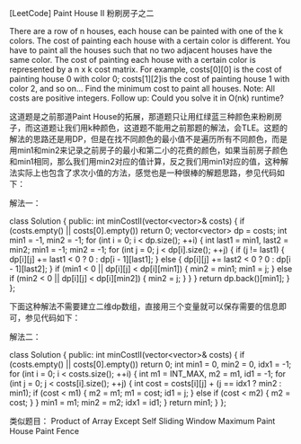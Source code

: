 [LeetCode] Paint House II 粉刷房子之二 

 
There are a row of n houses, each house can be painted with one of the k colors. The cost of painting each house with a certain color is different. You have to paint all the houses such that no two adjacent houses have the same color.
The cost of painting each house with a certain color is represented by a n x k cost matrix. For example, costs[0][0] is the cost of painting house 0 with color 0; costs[1][2]is the cost of painting house 1 with color 2, and so on... Find the minimum cost to paint all houses.
Note:
All costs are positive integers.
Follow up:
Could you solve it in O(nk) runtime?
 
这道题是之前那道Paint House的拓展，那道题只让用红绿蓝三种颜色来粉刷房子，而这道题让我们用k种颜色，这道题不能用之前那题的解法，会TLE。这题的解法的思路还是用DP，但是在找不同颜色的最小值不是遍历所有不同颜色，而是用min1和min2来记录之前房子的最小和第二小的花费的颜色，如果当前房子颜色和min1相同，那么我们用min2对应的值计算，反之我们用min1对应的值，这种解法实际上也包含了求次小值的方法，感觉也是一种很棒的解题思路，参见代码如下：
 
解法一：

class Solution {
public:
    int minCostII(vector<vector<int>>& costs) {
        if (costs.empty() || costs[0].empty()) return 0;
        vector<vector<int>> dp = costs;
        int min1 = -1, min2 = -1;
        for (int i = 0; i < dp.size(); ++i) {
            int last1 = min1, last2 = min2;
            min1 = -1; min2 = -1;
            for (int j = 0; j < dp[i].size(); ++j) {
                if (j != last1) {
                    dp[i][j] += last1 < 0 ? 0 : dp[i - 1][last1];
                } else {
                    dp[i][j] += last2 < 0 ? 0 : dp[i - 1][last2];
                }
                if (min1 < 0 || dp[i][j] < dp[i][min1]) {
                    min2 = min1; min1 = j;
                } else if (min2 < 0 || dp[i][j] < dp[i][min2]) {
                    min2 = j;
                }
            }
        }
        return dp.back()[min1];
    }
};

 
下面这种解法不需要建立二维dp数组，直接用三个变量就可以保存需要的信息即可，参见代码如下：
 
解法二：

class Solution {
public:
    int minCostII(vector<vector<int>>& costs) {
        if (costs.empty() || costs[0].empty()) return 0;
        int min1 = 0, min2 = 0, idx1 = -1;
        for (int i = 0; i < costs.size(); ++i) {
            int m1 = INT_MAX, m2 = m1, id1 = -1;
            for (int j = 0; j < costs[i].size(); ++j) {
                int cost = costs[i][j] + (j == idx1 ? min2 : min1);
                if (cost < m1) {
                    m2 = m1; m1 = cost; id1 = j;
                } else if (cost < m2) {
                    m2 = cost;
                }
            }
            min1 = m1; min2 = m2; idx1 = id1;
        }
        return min1;
    }
};

 
类似题目：
Product of Array Except Self
Sliding Window Maximum
Paint House
Paint Fence